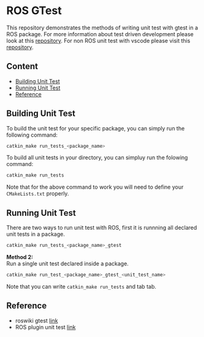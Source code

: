 # ROS GTest

This repository demonstrates the methods of writing unit test with gtest in a ROS package. For more information about test driven development please look at this [repository](https://github.com/BruceChanJianLe/cpp-test-driven-development). For non ROS unit test with vscode please visit this [repository](https://github.com/BruceChanJianLe/cpp-unit-test-setup).

## Content
- [Building Unit Test](#Building-Unit-Test)
- [Running Unit Test](#Running-Unit-Test)
- [Reference](#Reference)

## Building Unit Test

To build the unit test for your specific package, you can simply run the following command:
```bash
catkin_make run_tests_<package_name>
```

To build all unit tests in your directory, you can simpluy run the folowing command:
```bash
catkin_make run_tests
```

Note that for the above command to work you will need to define your `CMakeLists.txt` properly.

## Running Unit Test

There are two ways to run unit test with ROS, first it is runnning all declared unit tests in a package.
```bash
catkin_make run_tests_<package_name>_gtest
```

**Method 2:**  
Run a single unit test declared inside a package.  
```bash
catkin_make run_test_<package_name>_gtest_<unit_test_name>
```

Note that you can write `catkin_make run_tests` and tab tab.

## Reference

- roswiki gtest [link](http://wiki.ros.org/gtest)
- ROS plugin unit test [link](https://blog.csdn.net/u013158492/article/details/50502266)
